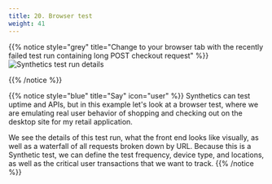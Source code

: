 ```yaml
---
title: 20. Browser test
weight: 41
---
```


{{% notice style="grey" title="Change to your browser tab with the recently failed test run containing long POST checkout request" %}}
![Synthetics test run details](../img/test-run.png?width=50vw)

{{% /notice %}}

{{% notice style="blue" title="Say" icon="user" %}}
Synthetics can test uptime and APIs, but in this example let's look at a browser test, where we are emulating real user behavior of shopping and checking out on the desktop site for my retail application.

We see the details of this test run, what the front end looks like visually, as well as a waterfall of all requests broken down by URL. Because this is a Synthetic test, we can define the test frequency, device type, and locations, as well as the critical user transactions that we want to track.
{{% /notice %}}
